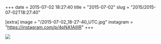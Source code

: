+++
date = 2015-07-02 18:27:40
title = "2015-07-02"
slug = "2015/2015-07-02T18:27:40"

[extra]
image = "/2015-07-02_18-27-40_UTC.jpg"
instagram = "https://instagram.com/p/4pNA1AIIIR"
+++

<img src="/2015-07-02_18-27-40_UTC.jpg" />
